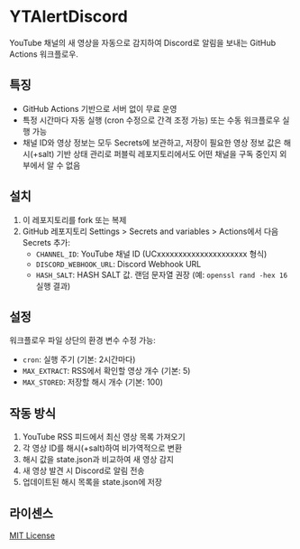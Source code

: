 # YTAlertDiscord

YouTube 채널의 새 영상을 자동으로 감지하여 Discord로 알림을 보내는 GitHub Actions 워크플로우.

## 특징

- GitHub Actions 기반으로 서버 없이 무료 운영
- 특정 시간마다 자동 실행 (cron 수정으로 간격 조정 가능) 또는 수동 워크플로우 실행 가능
- 채널 ID와 영상 정보는 모두 Secrets에 보관하고, 저장이 필요한 영상 정보 값은 해시(+salt) 기반 상태 관리로 퍼블릭 레포지토리에서도 어떤 채널을 구독 중인지 외부에서 알 수 없음

## 설치

1. 이 레포지토리를 fork 또는 복제
2. GitHub 레포지토리 Settings > Secrets and variables > Actions에서 다음 Secrets 추가:
   - `CHANNEL_ID`: YouTube 채널 ID (UCxxxxxxxxxxxxxxxxxxxxx 형식)
   - `DISCORD_WEBHOOK_URL`: Discord Webhook URL
   - `HASH_SALT`: HASH SALT 값. 랜덤 문자열 권장 (예: `openssl rand -hex 16` 실행 결과)

## 설정

워크플로우 파일 상단의 환경 변수 수정 가능:

- `cron`: 실행 주기 (기본: 2시간마다)
- `MAX_EXTRACT`: RSS에서 확인할 영상 개수 (기본: 5)
- `MAX_STORED`: 저장할 해시 개수 (기본: 100)

## 작동 방식

1. YouTube RSS 피드에서 최신 영상 목록 가져오기
2. 각 영상 ID를 해시(+salt)하여 비가역적으로 변환
3. 해시 값을 state.json과 비교하여 새 영상 감지
4. 새 영상 발견 시 Discord로 알림 전송
5. 업데이트된 해시 목록을 state.json에 저장

## 라이센스

[MIT License](/LICENSE)
